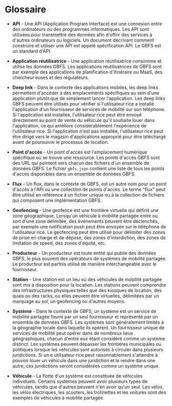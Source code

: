 # Glossaire

- **API** - Une API (Application Program Interface) est une connexion entre des ordinateurs ou des programmes informatiques. Les API sont utilisées pour transmettre des données afin d'offrir des services à d'autres ordinateurs ou logiciels. Un document décrivant comment construire et utiliser une API est appelé spécification API. Le GBFS est un standard d'API.

- **Application réutilisatrice** - Une application réutilisatrice consomme et utilise les données GBFS. Les applications réutilisatrices de GBFS sont par exemple des applications de planification d'itinéraire ou MaaS, des chercheur·euses et des régulateurs.

- **Deep link** - Dans le contexte des applications mobiles, les deep links permettent d'accéder à des emplacements spécifiques au sein d'une application plutôt que de simplement lancer l'application. Les deep links GBFS peuvent être utilisés pour vérifier si l'utilisateur·rice a installé l'application d'un fournisseur de services de mobilité sur son téléphone. Si l'application est installée, l'utilisateur·rice peut être envoyé directement au point de vente du véhicule qu'il souhaite louer dans l'application, ce qui améliore considérablement l'expérience de l'utilisateur·rice. Si l'application n'est pas installée, l'utilisateur·rice peut être dirigé vers le magasin d'applications approprié pour être téléchargé avant de poursuivre le processus de location.

- **Point d'accès** - Un point d'accès est l'emplacement numérique spécifique où se trouve une ressource. Les points d'accès GBFS sont des URL qui pointent vers chacun des fichiers d'un ensemble de données GBFS. Le fichier `gbfs.json` contient une liste de tous les points d'accès disponibles dans un ensemble de données GBFS.

- **Flux** - Un flux, dans le contexte de GBFS, est un autre nom pour un point d'accès à l'API ou une collection de points d'accès. Le terme "flux" peut être utilisé en référence à un fichier unique ou à la collection de fichiers qui composent une implémentation GBFS.

- **Geofencing** - Une geofence est une frontière virtuelle qui définit une zone géographique. Lorsqu'un véhicule à mobilité partagée entre ou sort d'une zone délimitée, des événements peuvent être déclenchés, par exemple une notification push peut être envoyée sur le téléphone de l'utilisateur·rice. Le geofencing peut être utilisé pour délimiter des zones de prise en charge et de dépose, des zones d'interdiction, des zones de limitation de speed, des zones d'équité, etc.

- **Producteur** - Un producteur est toute entité qui publie des données GBFS, le plus souvent des opérateurs de systèmes de mobilité partagée. Le producteur est parfois utilisé de manière interchangeable avec le fournisseur.

- **Station** - Une station est un lieu où des véhicules de mobilité partagée sont mis à disposition pour la location. Les stations peuvent comprendre des infrastructures physiques telles que des kiosques de location, des quais ou des racks, ou elles peuvent être virtuelles, délimitées par un marquage au sol, un geofencing ou d'autres moyens.

- **Système** - Dans le contexte de GBFS, un système est un service de mobilité partagée fourni par un seul fournisseur et représenté par un ensemble de données GBFS. Les systèmes sont généralement limités à la géographie locale dans laquelle ils opèrent. Un fournisseur unique de services de mobilité peut opérer dans de nombreux lieux géographiques, chacun d'entre eux étant considéré comme un système distinct. Les systèmes peuvent dépasser les frontières municipales ou politiques lorsque les véhicules sont autorisés à circuler dans plusieurs juridictions. Si un·e utilisateur·rice peut raisonnablement s'attendre à pouvoir louer un véhicule dans une juridiction et le rendre dans une autre, ces juridictions seront considérées comme un système unique.

- **Véhicule** - La flotte d'un système est constituée de véhicules individuels. Certains systèmes peuvent avoir plusieurs types de véhicules, tandis que d'autres peuvent n'en avoir qu'un seul. Les vélos, les vélos électriques, les scooters, les trotinettes et les voitures sont des exemples de véhicules à mobilité partagée.
